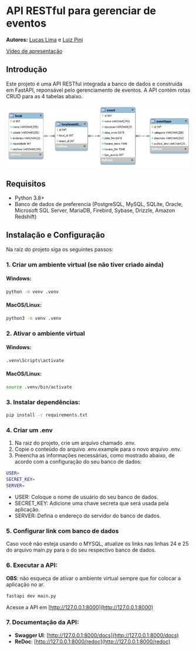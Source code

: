 # API RESTful para gerenciar de eventos

**Autores:** [Lucas Lima](https://github.com/lucasouzamil) e [Luiz Pini](https://github.com/luizehp)

[Vídeo de apresentação](https://youtu.be/6ifbAGSa7CA)

## Introdução

Este projeto é uma API RESTful integrada a banco de dados e construída em FastAPI, reponsável pelo gerenciamento de eventos. A API contém rotas CRUD para as 4 tabelas abaixo.

![Diagrama](diagramaDB.png)

## Requisitos

- Python 3.8+
- Banco de dados de preferencia (PostgreSQL, MySQL, SQLite, Oracle, Microsoft SQL Server, MariaDB, Firebird, Sybase, Drizzle, Amazon Redshift)

## Instalação e Configuração

Na raiz do projeto siga os seguintes passos:

### 1. Criar um ambiente virtual (se não tiver criado ainda)

#### Windows:

```bash
python -m venv .venv
```

#### MacOS/Linux:

```bash
python3 -m venv .venv
```

### 2. Ativar o ambiente virtual

#### Windows:

```bash
.venv\Scripts\activate
```

#### MacOS/Linux:

```bash
source .venv/bin/activate
```

### 3. Instalar dependências:

```bash
pip install -r requirements.txt
```

### 4. Criar um .env

1. Na raiz do projeto, crie um arquivo chamado .env.
2. Copie o conteúdo do arquivo .env.example para o novo arquivo .env.
3. Preencha as informações necessárias, como mostrado abaixo, de acordo com a configuração do seu banco de dados:

```bash
USER=
SECRET_KEY=
SERVER=
```

* USER: Coloque o nome de usuário do seu banco de dados.
* SECRET_KEY: Adicione uma chave secreta que será usada pela aplicação.
* SERVER: Defina o endereço do servidor do banco de dados.

### 5. Configurar link com banco de dados

Caso você não esteja usando o MYSQL, atualize os links nas linhas 24 e 25 do arquivo main.py para o do seu respectivo banco de dados.

### 6. Executar a API:

**OBS**: não esqueça de ativar o ambiente virtual sempre que for colocar a aplicação no ar.

```bash
fastapi dev main.py
```

Acesse a API em [http://127.0.0.1:8000](http://127.0.0.1:8000)

### 7. Documentação da API:

- **Swagger UI**: [http://127.0.0.1:8000/docs](http://127.0.0.1:8000/docs)
- **ReDoc**: [http://127.0.0.1:8000/redoc](http://127.0.0.1:8000/redoc)
